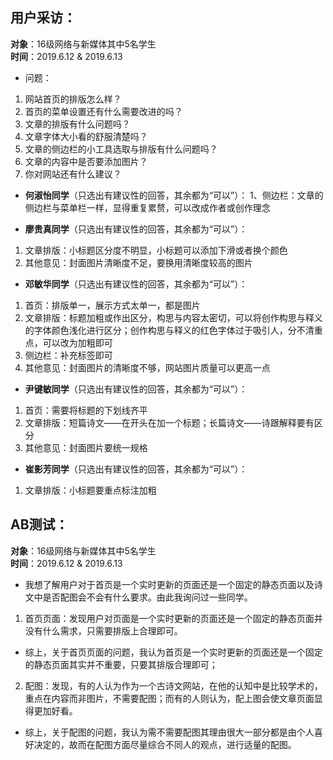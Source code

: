 ## 用户采访：
**对象**：16级网络与新媒体其中5名学生</br>
**时间**：2019.6.12 & 2019.6.13

- 问题：
1. 网站首页的排版怎么样？
2. 首页的菜单设置还有什么需要改进的吗？
3. 文章的排版有什么问题吗？
4. 文章字体大小看的舒服清楚吗？
5. 文章的侧边栏的小工具选取与排版有什么问题吗？
6. 文章的内容中是否要添加图片？
7. 你对网站还有什么建议？

- **何淑怡同学**（只选出有建议性的回答，其余都为“可以”）：
1、侧边栏：文章的侧边栏与菜单栏一样，显得重复累赘，可以改成作者或创作理念

- **廖贵真同学**（只选出有建议性的回答，其余都为“可以”）：
1. 文章排版：小标题区分度不明显，小标题可以添加下滑或者换个颜色
2. 其他意见：封面图片清晰度不足，要换用清晰度较高的图片

- **邓敏华同学**（只选出有建议性的回答，其余都为“可以”）：
1. 首页：排版单一，展示方式太单一，都是图片
2. 文章排版：标题加粗或作出区分，构思与内容太密切，可以将创作构思与释义的字体颜色浅化进行区分；创作构思与释义的红色字体过于吸引人，分不清重点，可以改为加粗即可
3. 侧边栏：补充标签即可
4. 其他意见：封面图片的清晰度不够，网站图片质量可以更高一点

- **尹键敏同学**（只选出有建议性的回答，其余都为“可以”）：
1. 首页：需要将标题的下划线齐平
2. 文章排版：短篇诗文——在开头在加一个标题；长篇诗文——诗跟解释要有区分
3. 其他意见：封面图片要统一规格

- **崔影芳同学**（只选出有建议性的回答，其余都为“可以”）：
1. 文章排版：小标题要重点标注加粗

## AB测试：
**对象**：16级网络与新媒体其中5名学生</br>
**时间**：2019.6.12 & 2019.6.13

- 我想了解用户对于首页是一个实时更新的页面还是一个固定的静态页面以及诗文中是否配图会不会有什么要求。由此我询问过一些同学。

1. 首页页面：发现用户对页面是一个实时更新的页面还是一个固定的静态页面并没有什么需求，只需要排版上合理即可。
- 综上，关于首页页面的问题，我认为首页是一个实时更新的页面还是一个固定的静态页面其实并不重要，只要其排版合理即可；

2. 配图：发现，有的人认为作为一个古诗文网站，在他的认知中是比较学术的，重点在内容而非图片，不需要配图；而有的人则认为，配上图会使文章页面显得更加好看。
- 综上，关于配图的问题，我认为需不需要配图其理由很大一部分都是由个人喜好决定的，故而在配图方面尽量综合不同人的观点，进行适量的配图。

